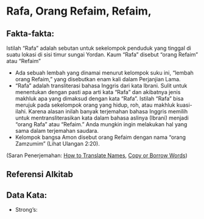 # Rafa, Orang Refaim, Refaim,

## Fakta-fakta:

Istilah “Rafa” adalah sebutan untuk sekelompok penduduk yang tinggal di suatu lokasi di sisi timur sungai Yordan. Kaum “Rafa” disebut “orang Refaim” atau “Refaim”

* Ada sebuah lembah yang dinamai menurut kelompok suku ini, “lembah orang Refaim,” yang disebutkan enam kali dalam Perjanjian Lama.
* “Rafa” adalah transliterasi bahasa Inggris dari kata Ibrani. Sulit untuk menentukan dengan pasti apa arti kata “Rafa” dan akibatnya jenis makhluk apa yang dimaksud dengan kata “Rafa”. Istilah “Rafa” bisa merujuk pada sekelompok orang yang hidup, roh, atau makhluk kuasi-ilahi. Karena alasan inilah banyak terjemahan bahasa Inggris memilih untuk mentransliterasikan kata dalam bahasa aslinya (Ibrani) menjadi “orang Rafa” atau “Refaim.” Anda mungkin ingin melakukan hal yang sama dalam terjemahan saudara.
* Kelompok bangsa Amon disebut orang Refaim dengan nama “orang Zamzumim” (Lihat Ulangan 2:20).

(Saran Penerjemahan: [How to Translate Names](rc://en/ta/man/translate/translate-names), [Copy or Borrow Words](rc://en/ta/man/translate/translate-transliterate))


## Referensi Alkitab


## Data Kata:

* Strong’s: 
